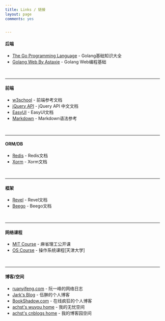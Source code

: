 ```yaml
---
title: Links / 链接
layout: page
comments: yes


---
```

#### 后端
* [The Go Programming Language](http://golang-china.github.io/gopl-zh/) - Golang基础知识大全
* [Golang Web By Astaxie](https://github.com/astaxie/build-web-application-with-golang/blob/master/zh/SUMMARY.md) - Golang Web编程基础
<br/>

---
#### 前端
* [w3school](http://www.w3school.com.cn/) - 前端参考文档
* [jQuery API](http://www.jquery123.com/) - jQuery API 中文文档
* [EasyUI](http://www.jeasyui.net/tutorial/) - EasyUI文档
* [Markdown](http://www.markdown.cn/) - Markdown语法参考
<br/>

---
#### ORM/DB
* [Redis](http://www.redis.cn/documentation.html) - Redis文档
* [Xorm](http://xorm.io/docs/) - Xorm文档
<br/>

---
#### 框架
* [Revel](http://gorevel.cn/docs/manual/index.html) - Revel文档
* [Beego](http://beego.me/docs/intro/) - Beego文档
<br/>

----
#### 网络课程
* [MIT Course](http://ocw.mit.edu/index.htm) - 麻省理工公开课
* [OS Course](http://se.tju.edu.cn/ocw/os/) - 操作系统课程[天津大学]
<br/>

----
#### 博客/空间
* [ruanyifeng.com](http://www.ruanyifeng.com/) - 阮一峰的网络日志
* [Jark's Blog](http://wuchong.me//) - 伍翀的个人博客
* [BookShadow.com](http://bookshadow.com) - 在线疯狂的个人博客
* [achst's wuyou home](http://bbs.wuyou.net/home.php?mod=space&uid=444022) - 我的无忧空间
* [achst's cnblogs home](http://www.cnblogs.com/achst) - 我的博客园空间
<br/>





